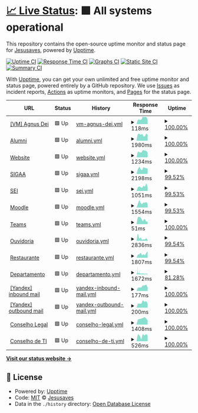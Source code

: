 # [📈 Live Status](https://status.cacic.bsb.br): <!--live status--> **🟩 All systems operational**

This repository contains the open-source uptime monitor and status page for [Jesusaves](https://gitlab.com/jesusalva), powered by [Upptime](https://github.com/upptime/upptime).

[![Uptime CI](https://github.com/pazkero/status.cacic.bsb.br/workflows/Uptime%20CI/badge.svg)](https://github.com/pazkero/status.cacic.bsb.br/actions?query=workflow%3A%22Uptime+CI%22)
[![Response Time CI](https://github.com/pazkero/status.cacic.bsb.br/workflows/Response%20Time%20CI/badge.svg)](https://github.com/pazkero/status.cacic.bsb.br/actions?query=workflow%3A%22Response+Time+CI%22)
[![Graphs CI](https://github.com/pazkero/status.cacic.bsb.br/workflows/Graphs%20CI/badge.svg)](https://github.com/pazkero/status.cacic.bsb.br/actions?query=workflow%3A%22Graphs+CI%22)
[![Static Site CI](https://github.com/pazkero/status.cacic.bsb.br/workflows/Static%20Site%20CI/badge.svg)](https://github.com/pazkero/status.cacic.bsb.br/actions?query=workflow%3A%22Static+Site+CI%22)
[![Summary CI](https://github.com/pazkero/status.cacic.bsb.br/workflows/Summary%20CI/badge.svg)](https://github.com/pazkero/status.cacic.bsb.br/actions?query=workflow%3A%22Summary+CI%22)

With [Upptime](https://upptime.js.org), you can get your own unlimited and free uptime monitor and status page, powered entirely by a GitHub repository. We use [Issues](https://github.com/pazkero/status.cacic.bsb.br/issues) as incident reports, [Actions](https://github.com/pazkero/status.cacic.bsb.br/actions) as uptime monitors, and [Pages](https://status.cacic.bsb.br) for the status page.

<!--start: status pages-->
<!-- This summary is generated by Upptime (https://github.com/upptime/upptime) -->
<!-- Do not edit this manually, your changes will be overwritten -->
<!-- prettier-ignore -->
| URL | Status | History | Response Time | Uptime |
| --- | ------ | ------- | ------------- | ------ |
| <img alt="" src="https://icons.duckduckgo.com/ip3/null.ico" height="13"> [[VM] Agnus Dei](75.119.128.234) | 🟩 Up | [vm-agnus-dei.yml](https://github.com/pazkero/status.cacic.bsb.br/commits/HEAD/history/vm-agnus-dei.yml) | <details><summary><img alt="Response time graph" src="./graphs/vm-agnus-dei/response-time-week.png" height="20"> 118ms</summary><br><a href="https://status.cacic.bsb.br/history/vm-agnus-dei"><img alt="Response time 118" src="https://img.shields.io/endpoint?url=https%3A%2F%2Fraw.githubusercontent.com%2Fpazkero%2Fstatus.cacic.bsb.br%2FHEAD%2Fapi%2Fvm-agnus-dei%2Fresponse-time.json"></a><br><a href="https://status.cacic.bsb.br/history/vm-agnus-dei"><img alt="24-hour response time 90" src="https://img.shields.io/endpoint?url=https%3A%2F%2Fraw.githubusercontent.com%2Fpazkero%2Fstatus.cacic.bsb.br%2FHEAD%2Fapi%2Fvm-agnus-dei%2Fresponse-time-day.json"></a><br><a href="https://status.cacic.bsb.br/history/vm-agnus-dei"><img alt="7-day response time 118" src="https://img.shields.io/endpoint?url=https%3A%2F%2Fraw.githubusercontent.com%2Fpazkero%2Fstatus.cacic.bsb.br%2FHEAD%2Fapi%2Fvm-agnus-dei%2Fresponse-time-week.json"></a><br><a href="https://status.cacic.bsb.br/history/vm-agnus-dei"><img alt="30-day response time 116" src="https://img.shields.io/endpoint?url=https%3A%2F%2Fraw.githubusercontent.com%2Fpazkero%2Fstatus.cacic.bsb.br%2FHEAD%2Fapi%2Fvm-agnus-dei%2Fresponse-time-month.json"></a><br><a href="https://status.cacic.bsb.br/history/vm-agnus-dei"><img alt="1-year response time 119" src="https://img.shields.io/endpoint?url=https%3A%2F%2Fraw.githubusercontent.com%2Fpazkero%2Fstatus.cacic.bsb.br%2FHEAD%2Fapi%2Fvm-agnus-dei%2Fresponse-time-year.json"></a></details> | <details><summary><a href="https://status.cacic.bsb.br/history/vm-agnus-dei">100.00%</a></summary><a href="https://status.cacic.bsb.br/history/vm-agnus-dei"><img alt="All-time uptime 99.79%" src="https://img.shields.io/endpoint?url=https%3A%2F%2Fraw.githubusercontent.com%2Fpazkero%2Fstatus.cacic.bsb.br%2FHEAD%2Fapi%2Fvm-agnus-dei%2Fuptime.json"></a><br><a href="https://status.cacic.bsb.br/history/vm-agnus-dei"><img alt="24-hour uptime 100.00%" src="https://img.shields.io/endpoint?url=https%3A%2F%2Fraw.githubusercontent.com%2Fpazkero%2Fstatus.cacic.bsb.br%2FHEAD%2Fapi%2Fvm-agnus-dei%2Fuptime-day.json"></a><br><a href="https://status.cacic.bsb.br/history/vm-agnus-dei"><img alt="7-day uptime 100.00%" src="https://img.shields.io/endpoint?url=https%3A%2F%2Fraw.githubusercontent.com%2Fpazkero%2Fstatus.cacic.bsb.br%2FHEAD%2Fapi%2Fvm-agnus-dei%2Fuptime-week.json"></a><br><a href="https://status.cacic.bsb.br/history/vm-agnus-dei"><img alt="30-day uptime 99.92%" src="https://img.shields.io/endpoint?url=https%3A%2F%2Fraw.githubusercontent.com%2Fpazkero%2Fstatus.cacic.bsb.br%2FHEAD%2Fapi%2Fvm-agnus-dei%2Fuptime-month.json"></a><br><a href="https://status.cacic.bsb.br/history/vm-agnus-dei"><img alt="1-year uptime 99.95%" src="https://img.shields.io/endpoint?url=https%3A%2F%2Fraw.githubusercontent.com%2Fpazkero%2Fstatus.cacic.bsb.br%2FHEAD%2Fapi%2Fvm-agnus-dei%2Fuptime-year.json"></a></details>
| <img alt="" src="https://icons.duckduckgo.com/ip3/alumni.cacic.bsb.br.ico" height="13"> [Alumni](https://alumni.cacic.bsb.br) | 🟩 Up | [alumni.yml](https://github.com/pazkero/status.cacic.bsb.br/commits/HEAD/history/alumni.yml) | <details><summary><img alt="Response time graph" src="./graphs/alumni/response-time-week.png" height="20"> 1980ms</summary><br><a href="https://status.cacic.bsb.br/history/alumni"><img alt="Response time 3942" src="https://img.shields.io/endpoint?url=https%3A%2F%2Fraw.githubusercontent.com%2Fpazkero%2Fstatus.cacic.bsb.br%2FHEAD%2Fapi%2Falumni%2Fresponse-time.json"></a><br><a href="https://status.cacic.bsb.br/history/alumni"><img alt="24-hour response time 1881" src="https://img.shields.io/endpoint?url=https%3A%2F%2Fraw.githubusercontent.com%2Fpazkero%2Fstatus.cacic.bsb.br%2FHEAD%2Fapi%2Falumni%2Fresponse-time-day.json"></a><br><a href="https://status.cacic.bsb.br/history/alumni"><img alt="7-day response time 1980" src="https://img.shields.io/endpoint?url=https%3A%2F%2Fraw.githubusercontent.com%2Fpazkero%2Fstatus.cacic.bsb.br%2FHEAD%2Fapi%2Falumni%2Fresponse-time-week.json"></a><br><a href="https://status.cacic.bsb.br/history/alumni"><img alt="30-day response time 1894" src="https://img.shields.io/endpoint?url=https%3A%2F%2Fraw.githubusercontent.com%2Fpazkero%2Fstatus.cacic.bsb.br%2FHEAD%2Fapi%2Falumni%2Fresponse-time-month.json"></a><br><a href="https://status.cacic.bsb.br/history/alumni"><img alt="1-year response time 3119" src="https://img.shields.io/endpoint?url=https%3A%2F%2Fraw.githubusercontent.com%2Fpazkero%2Fstatus.cacic.bsb.br%2FHEAD%2Fapi%2Falumni%2Fresponse-time-year.json"></a></details> | <details><summary><a href="https://status.cacic.bsb.br/history/alumni">100.00%</a></summary><a href="https://status.cacic.bsb.br/history/alumni"><img alt="All-time uptime 99.68%" src="https://img.shields.io/endpoint?url=https%3A%2F%2Fraw.githubusercontent.com%2Fpazkero%2Fstatus.cacic.bsb.br%2FHEAD%2Fapi%2Falumni%2Fuptime.json"></a><br><a href="https://status.cacic.bsb.br/history/alumni"><img alt="24-hour uptime 100.00%" src="https://img.shields.io/endpoint?url=https%3A%2F%2Fraw.githubusercontent.com%2Fpazkero%2Fstatus.cacic.bsb.br%2FHEAD%2Fapi%2Falumni%2Fuptime-day.json"></a><br><a href="https://status.cacic.bsb.br/history/alumni"><img alt="7-day uptime 100.00%" src="https://img.shields.io/endpoint?url=https%3A%2F%2Fraw.githubusercontent.com%2Fpazkero%2Fstatus.cacic.bsb.br%2FHEAD%2Fapi%2Falumni%2Fuptime-week.json"></a><br><a href="https://status.cacic.bsb.br/history/alumni"><img alt="30-day uptime 99.92%" src="https://img.shields.io/endpoint?url=https%3A%2F%2Fraw.githubusercontent.com%2Fpazkero%2Fstatus.cacic.bsb.br%2FHEAD%2Fapi%2Falumni%2Fuptime-month.json"></a><br><a href="https://status.cacic.bsb.br/history/alumni"><img alt="1-year uptime 99.81%" src="https://img.shields.io/endpoint?url=https%3A%2F%2Fraw.githubusercontent.com%2Fpazkero%2Fstatus.cacic.bsb.br%2FHEAD%2Fapi%2Falumni%2Fuptime-year.json"></a></details>
| <img alt="" src="https://icons.duckduckgo.com/ip3/cacic.bsb.br.ico" height="13"> [Website](https://cacic.bsb.br) | 🟩 Up | [website.yml](https://github.com/pazkero/status.cacic.bsb.br/commits/HEAD/history/website.yml) | <details><summary><img alt="Response time graph" src="./graphs/website/response-time-week.png" height="20"> 1234ms</summary><br><a href="https://status.cacic.bsb.br/history/website"><img alt="Response time 2643" src="https://img.shields.io/endpoint?url=https%3A%2F%2Fraw.githubusercontent.com%2Fpazkero%2Fstatus.cacic.bsb.br%2FHEAD%2Fapi%2Fwebsite%2Fresponse-time.json"></a><br><a href="https://status.cacic.bsb.br/history/website"><img alt="24-hour response time 1028" src="https://img.shields.io/endpoint?url=https%3A%2F%2Fraw.githubusercontent.com%2Fpazkero%2Fstatus.cacic.bsb.br%2FHEAD%2Fapi%2Fwebsite%2Fresponse-time-day.json"></a><br><a href="https://status.cacic.bsb.br/history/website"><img alt="7-day response time 1234" src="https://img.shields.io/endpoint?url=https%3A%2F%2Fraw.githubusercontent.com%2Fpazkero%2Fstatus.cacic.bsb.br%2FHEAD%2Fapi%2Fwebsite%2Fresponse-time-week.json"></a><br><a href="https://status.cacic.bsb.br/history/website"><img alt="30-day response time 1299" src="https://img.shields.io/endpoint?url=https%3A%2F%2Fraw.githubusercontent.com%2Fpazkero%2Fstatus.cacic.bsb.br%2FHEAD%2Fapi%2Fwebsite%2Fresponse-time-month.json"></a><br><a href="https://status.cacic.bsb.br/history/website"><img alt="1-year response time 2125" src="https://img.shields.io/endpoint?url=https%3A%2F%2Fraw.githubusercontent.com%2Fpazkero%2Fstatus.cacic.bsb.br%2FHEAD%2Fapi%2Fwebsite%2Fresponse-time-year.json"></a></details> | <details><summary><a href="https://status.cacic.bsb.br/history/website">100.00%</a></summary><a href="https://status.cacic.bsb.br/history/website"><img alt="All-time uptime 99.48%" src="https://img.shields.io/endpoint?url=https%3A%2F%2Fraw.githubusercontent.com%2Fpazkero%2Fstatus.cacic.bsb.br%2FHEAD%2Fapi%2Fwebsite%2Fuptime.json"></a><br><a href="https://status.cacic.bsb.br/history/website"><img alt="24-hour uptime 100.00%" src="https://img.shields.io/endpoint?url=https%3A%2F%2Fraw.githubusercontent.com%2Fpazkero%2Fstatus.cacic.bsb.br%2FHEAD%2Fapi%2Fwebsite%2Fuptime-day.json"></a><br><a href="https://status.cacic.bsb.br/history/website"><img alt="7-day uptime 100.00%" src="https://img.shields.io/endpoint?url=https%3A%2F%2Fraw.githubusercontent.com%2Fpazkero%2Fstatus.cacic.bsb.br%2FHEAD%2Fapi%2Fwebsite%2Fuptime-week.json"></a><br><a href="https://status.cacic.bsb.br/history/website"><img alt="30-day uptime 99.92%" src="https://img.shields.io/endpoint?url=https%3A%2F%2Fraw.githubusercontent.com%2Fpazkero%2Fstatus.cacic.bsb.br%2FHEAD%2Fapi%2Fwebsite%2Fuptime-month.json"></a><br><a href="https://status.cacic.bsb.br/history/website"><img alt="1-year uptime 99.82%" src="https://img.shields.io/endpoint?url=https%3A%2F%2Fraw.githubusercontent.com%2Fpazkero%2Fstatus.cacic.bsb.br%2FHEAD%2Fapi%2Fwebsite%2Fuptime-year.json"></a></details>
| <img alt="" src="https://icons.duckduckgo.com/ip3/sig.unb.br.ico" height="13"> [SIGAA](https://sig.unb.br/sigaa/) | 🟩 Up | [sigaa.yml](https://github.com/pazkero/status.cacic.bsb.br/commits/HEAD/history/sigaa.yml) | <details><summary><img alt="Response time graph" src="./graphs/sigaa/response-time-week.png" height="20"> 2198ms</summary><br><a href="https://status.cacic.bsb.br/history/sigaa"><img alt="Response time 2914" src="https://img.shields.io/endpoint?url=https%3A%2F%2Fraw.githubusercontent.com%2Fpazkero%2Fstatus.cacic.bsb.br%2FHEAD%2Fapi%2Fsigaa%2Fresponse-time.json"></a><br><a href="https://status.cacic.bsb.br/history/sigaa"><img alt="24-hour response time 2107" src="https://img.shields.io/endpoint?url=https%3A%2F%2Fraw.githubusercontent.com%2Fpazkero%2Fstatus.cacic.bsb.br%2FHEAD%2Fapi%2Fsigaa%2Fresponse-time-day.json"></a><br><a href="https://status.cacic.bsb.br/history/sigaa"><img alt="7-day response time 2198" src="https://img.shields.io/endpoint?url=https%3A%2F%2Fraw.githubusercontent.com%2Fpazkero%2Fstatus.cacic.bsb.br%2FHEAD%2Fapi%2Fsigaa%2Fresponse-time-week.json"></a><br><a href="https://status.cacic.bsb.br/history/sigaa"><img alt="30-day response time 3017" src="https://img.shields.io/endpoint?url=https%3A%2F%2Fraw.githubusercontent.com%2Fpazkero%2Fstatus.cacic.bsb.br%2FHEAD%2Fapi%2Fsigaa%2Fresponse-time-month.json"></a><br><a href="https://status.cacic.bsb.br/history/sigaa"><img alt="1-year response time 3027" src="https://img.shields.io/endpoint?url=https%3A%2F%2Fraw.githubusercontent.com%2Fpazkero%2Fstatus.cacic.bsb.br%2FHEAD%2Fapi%2Fsigaa%2Fresponse-time-year.json"></a></details> | <details><summary><a href="https://status.cacic.bsb.br/history/sigaa">99.52%</a></summary><a href="https://status.cacic.bsb.br/history/sigaa"><img alt="All-time uptime 99.47%" src="https://img.shields.io/endpoint?url=https%3A%2F%2Fraw.githubusercontent.com%2Fpazkero%2Fstatus.cacic.bsb.br%2FHEAD%2Fapi%2Fsigaa%2Fuptime.json"></a><br><a href="https://status.cacic.bsb.br/history/sigaa"><img alt="24-hour uptime 100.00%" src="https://img.shields.io/endpoint?url=https%3A%2F%2Fraw.githubusercontent.com%2Fpazkero%2Fstatus.cacic.bsb.br%2FHEAD%2Fapi%2Fsigaa%2Fuptime-day.json"></a><br><a href="https://status.cacic.bsb.br/history/sigaa"><img alt="7-day uptime 99.52%" src="https://img.shields.io/endpoint?url=https%3A%2F%2Fraw.githubusercontent.com%2Fpazkero%2Fstatus.cacic.bsb.br%2FHEAD%2Fapi%2Fsigaa%2Fuptime-week.json"></a><br><a href="https://status.cacic.bsb.br/history/sigaa"><img alt="30-day uptime 99.83%" src="https://img.shields.io/endpoint?url=https%3A%2F%2Fraw.githubusercontent.com%2Fpazkero%2Fstatus.cacic.bsb.br%2FHEAD%2Fapi%2Fsigaa%2Fuptime-month.json"></a><br><a href="https://status.cacic.bsb.br/history/sigaa"><img alt="1-year uptime 99.76%" src="https://img.shields.io/endpoint?url=https%3A%2F%2Fraw.githubusercontent.com%2Fpazkero%2Fstatus.cacic.bsb.br%2FHEAD%2Fapi%2Fsigaa%2Fuptime-year.json"></a></details>
| <img alt="" src="https://icons.duckduckgo.com/ip3/sei.unb.br.ico" height="13"> [SEI](https://sei.unb.br/) | 🟩 Up | [sei.yml](https://github.com/pazkero/status.cacic.bsb.br/commits/HEAD/history/sei.yml) | <details><summary><img alt="Response time graph" src="./graphs/sei/response-time-week.png" height="20"> 1051ms</summary><br><a href="https://status.cacic.bsb.br/history/sei"><img alt="Response time 1696" src="https://img.shields.io/endpoint?url=https%3A%2F%2Fraw.githubusercontent.com%2Fpazkero%2Fstatus.cacic.bsb.br%2FHEAD%2Fapi%2Fsei%2Fresponse-time.json"></a><br><a href="https://status.cacic.bsb.br/history/sei"><img alt="24-hour response time 871" src="https://img.shields.io/endpoint?url=https%3A%2F%2Fraw.githubusercontent.com%2Fpazkero%2Fstatus.cacic.bsb.br%2FHEAD%2Fapi%2Fsei%2Fresponse-time-day.json"></a><br><a href="https://status.cacic.bsb.br/history/sei"><img alt="7-day response time 1051" src="https://img.shields.io/endpoint?url=https%3A%2F%2Fraw.githubusercontent.com%2Fpazkero%2Fstatus.cacic.bsb.br%2FHEAD%2Fapi%2Fsei%2Fresponse-time-week.json"></a><br><a href="https://status.cacic.bsb.br/history/sei"><img alt="30-day response time 1089" src="https://img.shields.io/endpoint?url=https%3A%2F%2Fraw.githubusercontent.com%2Fpazkero%2Fstatus.cacic.bsb.br%2FHEAD%2Fapi%2Fsei%2Fresponse-time-month.json"></a><br><a href="https://status.cacic.bsb.br/history/sei"><img alt="1-year response time 1653" src="https://img.shields.io/endpoint?url=https%3A%2F%2Fraw.githubusercontent.com%2Fpazkero%2Fstatus.cacic.bsb.br%2FHEAD%2Fapi%2Fsei%2Fresponse-time-year.json"></a></details> | <details><summary><a href="https://status.cacic.bsb.br/history/sei">99.53%</a></summary><a href="https://status.cacic.bsb.br/history/sei"><img alt="All-time uptime 99.64%" src="https://img.shields.io/endpoint?url=https%3A%2F%2Fraw.githubusercontent.com%2Fpazkero%2Fstatus.cacic.bsb.br%2FHEAD%2Fapi%2Fsei%2Fuptime.json"></a><br><a href="https://status.cacic.bsb.br/history/sei"><img alt="24-hour uptime 100.00%" src="https://img.shields.io/endpoint?url=https%3A%2F%2Fraw.githubusercontent.com%2Fpazkero%2Fstatus.cacic.bsb.br%2FHEAD%2Fapi%2Fsei%2Fuptime-day.json"></a><br><a href="https://status.cacic.bsb.br/history/sei"><img alt="7-day uptime 99.53%" src="https://img.shields.io/endpoint?url=https%3A%2F%2Fraw.githubusercontent.com%2Fpazkero%2Fstatus.cacic.bsb.br%2FHEAD%2Fapi%2Fsei%2Fuptime-week.json"></a><br><a href="https://status.cacic.bsb.br/history/sei"><img alt="30-day uptime 99.89%" src="https://img.shields.io/endpoint?url=https%3A%2F%2Fraw.githubusercontent.com%2Fpazkero%2Fstatus.cacic.bsb.br%2FHEAD%2Fapi%2Fsei%2Fuptime-month.json"></a><br><a href="https://status.cacic.bsb.br/history/sei"><img alt="1-year uptime 99.74%" src="https://img.shields.io/endpoint?url=https%3A%2F%2Fraw.githubusercontent.com%2Fpazkero%2Fstatus.cacic.bsb.br%2FHEAD%2Fapi%2Fsei%2Fuptime-year.json"></a></details>
| <img alt="" src="https://icons.duckduckgo.com/ip3/aprender3.unb.br.ico" height="13"> [Moodle](https://aprender3.unb.br/login/index.php) | 🟩 Up | [moodle.yml](https://github.com/pazkero/status.cacic.bsb.br/commits/HEAD/history/moodle.yml) | <details><summary><img alt="Response time graph" src="./graphs/moodle/response-time-week.png" height="20"> 1554ms</summary><br><a href="https://status.cacic.bsb.br/history/moodle"><img alt="Response time 1806" src="https://img.shields.io/endpoint?url=https%3A%2F%2Fraw.githubusercontent.com%2Fpazkero%2Fstatus.cacic.bsb.br%2FHEAD%2Fapi%2Fmoodle%2Fresponse-time.json"></a><br><a href="https://status.cacic.bsb.br/history/moodle"><img alt="24-hour response time 1176" src="https://img.shields.io/endpoint?url=https%3A%2F%2Fraw.githubusercontent.com%2Fpazkero%2Fstatus.cacic.bsb.br%2FHEAD%2Fapi%2Fmoodle%2Fresponse-time-day.json"></a><br><a href="https://status.cacic.bsb.br/history/moodle"><img alt="7-day response time 1554" src="https://img.shields.io/endpoint?url=https%3A%2F%2Fraw.githubusercontent.com%2Fpazkero%2Fstatus.cacic.bsb.br%2FHEAD%2Fapi%2Fmoodle%2Fresponse-time-week.json"></a><br><a href="https://status.cacic.bsb.br/history/moodle"><img alt="30-day response time 1475" src="https://img.shields.io/endpoint?url=https%3A%2F%2Fraw.githubusercontent.com%2Fpazkero%2Fstatus.cacic.bsb.br%2FHEAD%2Fapi%2Fmoodle%2Fresponse-time-month.json"></a><br><a href="https://status.cacic.bsb.br/history/moodle"><img alt="1-year response time 1961" src="https://img.shields.io/endpoint?url=https%3A%2F%2Fraw.githubusercontent.com%2Fpazkero%2Fstatus.cacic.bsb.br%2FHEAD%2Fapi%2Fmoodle%2Fresponse-time-year.json"></a></details> | <details><summary><a href="https://status.cacic.bsb.br/history/moodle">99.53%</a></summary><a href="https://status.cacic.bsb.br/history/moodle"><img alt="All-time uptime 99.15%" src="https://img.shields.io/endpoint?url=https%3A%2F%2Fraw.githubusercontent.com%2Fpazkero%2Fstatus.cacic.bsb.br%2FHEAD%2Fapi%2Fmoodle%2Fuptime.json"></a><br><a href="https://status.cacic.bsb.br/history/moodle"><img alt="24-hour uptime 100.00%" src="https://img.shields.io/endpoint?url=https%3A%2F%2Fraw.githubusercontent.com%2Fpazkero%2Fstatus.cacic.bsb.br%2FHEAD%2Fapi%2Fmoodle%2Fuptime-day.json"></a><br><a href="https://status.cacic.bsb.br/history/moodle"><img alt="7-day uptime 99.53%" src="https://img.shields.io/endpoint?url=https%3A%2F%2Fraw.githubusercontent.com%2Fpazkero%2Fstatus.cacic.bsb.br%2FHEAD%2Fapi%2Fmoodle%2Fuptime-week.json"></a><br><a href="https://status.cacic.bsb.br/history/moodle"><img alt="30-day uptime 99.85%" src="https://img.shields.io/endpoint?url=https%3A%2F%2Fraw.githubusercontent.com%2Fpazkero%2Fstatus.cacic.bsb.br%2FHEAD%2Fapi%2Fmoodle%2Fuptime-month.json"></a><br><a href="https://status.cacic.bsb.br/history/moodle"><img alt="1-year uptime 99.49%" src="https://img.shields.io/endpoint?url=https%3A%2F%2Fraw.githubusercontent.com%2Fpazkero%2Fstatus.cacic.bsb.br%2FHEAD%2Fapi%2Fmoodle%2Fuptime-year.json"></a></details>
| <img alt="" src="https://icons.duckduckgo.com/ip3/teams.microsoft.com.ico" height="13"> [Teams](https://teams.microsoft.com/) | 🟩 Up | [teams.yml](https://github.com/pazkero/status.cacic.bsb.br/commits/HEAD/history/teams.yml) | <details><summary><img alt="Response time graph" src="./graphs/teams/response-time-week.png" height="20"> 51ms</summary><br><a href="https://status.cacic.bsb.br/history/teams"><img alt="Response time 112" src="https://img.shields.io/endpoint?url=https%3A%2F%2Fraw.githubusercontent.com%2Fpazkero%2Fstatus.cacic.bsb.br%2FHEAD%2Fapi%2Fteams%2Fresponse-time.json"></a><br><a href="https://status.cacic.bsb.br/history/teams"><img alt="24-hour response time 28" src="https://img.shields.io/endpoint?url=https%3A%2F%2Fraw.githubusercontent.com%2Fpazkero%2Fstatus.cacic.bsb.br%2FHEAD%2Fapi%2Fteams%2Fresponse-time-day.json"></a><br><a href="https://status.cacic.bsb.br/history/teams"><img alt="7-day response time 51" src="https://img.shields.io/endpoint?url=https%3A%2F%2Fraw.githubusercontent.com%2Fpazkero%2Fstatus.cacic.bsb.br%2FHEAD%2Fapi%2Fteams%2Fresponse-time-week.json"></a><br><a href="https://status.cacic.bsb.br/history/teams"><img alt="30-day response time 54" src="https://img.shields.io/endpoint?url=https%3A%2F%2Fraw.githubusercontent.com%2Fpazkero%2Fstatus.cacic.bsb.br%2FHEAD%2Fapi%2Fteams%2Fresponse-time-month.json"></a><br><a href="https://status.cacic.bsb.br/history/teams"><img alt="1-year response time 106" src="https://img.shields.io/endpoint?url=https%3A%2F%2Fraw.githubusercontent.com%2Fpazkero%2Fstatus.cacic.bsb.br%2FHEAD%2Fapi%2Fteams%2Fresponse-time-year.json"></a></details> | <details><summary><a href="https://status.cacic.bsb.br/history/teams">100.00%</a></summary><a href="https://status.cacic.bsb.br/history/teams"><img alt="All-time uptime 99.97%" src="https://img.shields.io/endpoint?url=https%3A%2F%2Fraw.githubusercontent.com%2Fpazkero%2Fstatus.cacic.bsb.br%2FHEAD%2Fapi%2Fteams%2Fuptime.json"></a><br><a href="https://status.cacic.bsb.br/history/teams"><img alt="24-hour uptime 100.00%" src="https://img.shields.io/endpoint?url=https%3A%2F%2Fraw.githubusercontent.com%2Fpazkero%2Fstatus.cacic.bsb.br%2FHEAD%2Fapi%2Fteams%2Fuptime-day.json"></a><br><a href="https://status.cacic.bsb.br/history/teams"><img alt="7-day uptime 100.00%" src="https://img.shields.io/endpoint?url=https%3A%2F%2Fraw.githubusercontent.com%2Fpazkero%2Fstatus.cacic.bsb.br%2FHEAD%2Fapi%2Fteams%2Fuptime-week.json"></a><br><a href="https://status.cacic.bsb.br/history/teams"><img alt="30-day uptime 100.00%" src="https://img.shields.io/endpoint?url=https%3A%2F%2Fraw.githubusercontent.com%2Fpazkero%2Fstatus.cacic.bsb.br%2FHEAD%2Fapi%2Fteams%2Fuptime-month.json"></a><br><a href="https://status.cacic.bsb.br/history/teams"><img alt="1-year uptime 99.98%" src="https://img.shields.io/endpoint?url=https%3A%2F%2Fraw.githubusercontent.com%2Fpazkero%2Fstatus.cacic.bsb.br%2FHEAD%2Fapi%2Fteams%2Fuptime-year.json"></a></details>
| <img alt="" src="https://icons.duckduckgo.com/ip3/ouvidoria.unb.br.ico" height="13"> [Ouvidoria](https://ouvidoria.unb.br/) | 🟩 Up | [ouvidoria.yml](https://github.com/pazkero/status.cacic.bsb.br/commits/HEAD/history/ouvidoria.yml) | <details><summary><img alt="Response time graph" src="./graphs/ouvidoria/response-time-week.png" height="20"> 2836ms</summary><br><a href="https://status.cacic.bsb.br/history/ouvidoria"><img alt="Response time 3134" src="https://img.shields.io/endpoint?url=https%3A%2F%2Fraw.githubusercontent.com%2Fpazkero%2Fstatus.cacic.bsb.br%2FHEAD%2Fapi%2Fouvidoria%2Fresponse-time.json"></a><br><a href="https://status.cacic.bsb.br/history/ouvidoria"><img alt="24-hour response time 990" src="https://img.shields.io/endpoint?url=https%3A%2F%2Fraw.githubusercontent.com%2Fpazkero%2Fstatus.cacic.bsb.br%2FHEAD%2Fapi%2Fouvidoria%2Fresponse-time-day.json"></a><br><a href="https://status.cacic.bsb.br/history/ouvidoria"><img alt="7-day response time 2836" src="https://img.shields.io/endpoint?url=https%3A%2F%2Fraw.githubusercontent.com%2Fpazkero%2Fstatus.cacic.bsb.br%2FHEAD%2Fapi%2Fouvidoria%2Fresponse-time-week.json"></a><br><a href="https://status.cacic.bsb.br/history/ouvidoria"><img alt="30-day response time 3290" src="https://img.shields.io/endpoint?url=https%3A%2F%2Fraw.githubusercontent.com%2Fpazkero%2Fstatus.cacic.bsb.br%2FHEAD%2Fapi%2Fouvidoria%2Fresponse-time-month.json"></a><br><a href="https://status.cacic.bsb.br/history/ouvidoria"><img alt="1-year response time 3632" src="https://img.shields.io/endpoint?url=https%3A%2F%2Fraw.githubusercontent.com%2Fpazkero%2Fstatus.cacic.bsb.br%2FHEAD%2Fapi%2Fouvidoria%2Fresponse-time-year.json"></a></details> | <details><summary><a href="https://status.cacic.bsb.br/history/ouvidoria">99.54%</a></summary><a href="https://status.cacic.bsb.br/history/ouvidoria"><img alt="All-time uptime 95.31%" src="https://img.shields.io/endpoint?url=https%3A%2F%2Fraw.githubusercontent.com%2Fpazkero%2Fstatus.cacic.bsb.br%2FHEAD%2Fapi%2Fouvidoria%2Fuptime.json"></a><br><a href="https://status.cacic.bsb.br/history/ouvidoria"><img alt="24-hour uptime 100.00%" src="https://img.shields.io/endpoint?url=https%3A%2F%2Fraw.githubusercontent.com%2Fpazkero%2Fstatus.cacic.bsb.br%2FHEAD%2Fapi%2Fouvidoria%2Fuptime-day.json"></a><br><a href="https://status.cacic.bsb.br/history/ouvidoria"><img alt="7-day uptime 99.54%" src="https://img.shields.io/endpoint?url=https%3A%2F%2Fraw.githubusercontent.com%2Fpazkero%2Fstatus.cacic.bsb.br%2FHEAD%2Fapi%2Fouvidoria%2Fuptime-week.json"></a><br><a href="https://status.cacic.bsb.br/history/ouvidoria"><img alt="30-day uptime 99.89%" src="https://img.shields.io/endpoint?url=https%3A%2F%2Fraw.githubusercontent.com%2Fpazkero%2Fstatus.cacic.bsb.br%2FHEAD%2Fapi%2Fouvidoria%2Fuptime-month.json"></a><br><a href="https://status.cacic.bsb.br/history/ouvidoria"><img alt="1-year uptime 99.32%" src="https://img.shields.io/endpoint?url=https%3A%2F%2Fraw.githubusercontent.com%2Fpazkero%2Fstatus.cacic.bsb.br%2FHEAD%2Fapi%2Fouvidoria%2Fuptime-year.json"></a></details>
| <img alt="" src="https://icons.duckduckgo.com/ip3/ru.unb.br.ico" height="13"> [Restaurante](https://ru.unb.br/index.php/cardapio) | 🟩 Up | [restaurante.yml](https://github.com/pazkero/status.cacic.bsb.br/commits/HEAD/history/restaurante.yml) | <details><summary><img alt="Response time graph" src="./graphs/restaurante/response-time-week.png" height="20"> 1807ms</summary><br><a href="https://status.cacic.bsb.br/history/restaurante"><img alt="Response time 2057" src="https://img.shields.io/endpoint?url=https%3A%2F%2Fraw.githubusercontent.com%2Fpazkero%2Fstatus.cacic.bsb.br%2FHEAD%2Fapi%2Frestaurante%2Fresponse-time.json"></a><br><a href="https://status.cacic.bsb.br/history/restaurante"><img alt="24-hour response time 3012" src="https://img.shields.io/endpoint?url=https%3A%2F%2Fraw.githubusercontent.com%2Fpazkero%2Fstatus.cacic.bsb.br%2FHEAD%2Fapi%2Frestaurante%2Fresponse-time-day.json"></a><br><a href="https://status.cacic.bsb.br/history/restaurante"><img alt="7-day response time 1807" src="https://img.shields.io/endpoint?url=https%3A%2F%2Fraw.githubusercontent.com%2Fpazkero%2Fstatus.cacic.bsb.br%2FHEAD%2Fapi%2Frestaurante%2Fresponse-time-week.json"></a><br><a href="https://status.cacic.bsb.br/history/restaurante"><img alt="30-day response time 1892" src="https://img.shields.io/endpoint?url=https%3A%2F%2Fraw.githubusercontent.com%2Fpazkero%2Fstatus.cacic.bsb.br%2FHEAD%2Fapi%2Frestaurante%2Fresponse-time-month.json"></a><br><a href="https://status.cacic.bsb.br/history/restaurante"><img alt="1-year response time 2057" src="https://img.shields.io/endpoint?url=https%3A%2F%2Fraw.githubusercontent.com%2Fpazkero%2Fstatus.cacic.bsb.br%2FHEAD%2Fapi%2Frestaurante%2Fresponse-time-year.json"></a></details> | <details><summary><a href="https://status.cacic.bsb.br/history/restaurante">99.54%</a></summary><a href="https://status.cacic.bsb.br/history/restaurante"><img alt="All-time uptime 38.96%" src="https://img.shields.io/endpoint?url=https%3A%2F%2Fraw.githubusercontent.com%2Fpazkero%2Fstatus.cacic.bsb.br%2FHEAD%2Fapi%2Frestaurante%2Fuptime.json"></a><br><a href="https://status.cacic.bsb.br/history/restaurante"><img alt="24-hour uptime 100.00%" src="https://img.shields.io/endpoint?url=https%3A%2F%2Fraw.githubusercontent.com%2Fpazkero%2Fstatus.cacic.bsb.br%2FHEAD%2Fapi%2Frestaurante%2Fuptime-day.json"></a><br><a href="https://status.cacic.bsb.br/history/restaurante"><img alt="7-day uptime 99.54%" src="https://img.shields.io/endpoint?url=https%3A%2F%2Fraw.githubusercontent.com%2Fpazkero%2Fstatus.cacic.bsb.br%2FHEAD%2Fapi%2Frestaurante%2Fuptime-week.json"></a><br><a href="https://status.cacic.bsb.br/history/restaurante"><img alt="30-day uptime 99.89%" src="https://img.shields.io/endpoint?url=https%3A%2F%2Fraw.githubusercontent.com%2Fpazkero%2Fstatus.cacic.bsb.br%2FHEAD%2Fapi%2Frestaurante%2Fuptime-month.json"></a><br><a href="https://status.cacic.bsb.br/history/restaurante"><img alt="1-year uptime 38.87%" src="https://img.shields.io/endpoint?url=https%3A%2F%2Fraw.githubusercontent.com%2Fpazkero%2Fstatus.cacic.bsb.br%2FHEAD%2Fapi%2Frestaurante%2Fuptime-year.json"></a></details>
| <img alt="" src="https://icons.duckduckgo.com/ip3/cca.unb.br.ico" height="13"> [Departamento](http://cca.unb.br/) | 🟩 Up | [departamento.yml](https://github.com/pazkero/status.cacic.bsb.br/commits/HEAD/history/departamento.yml) | <details><summary><img alt="Response time graph" src="./graphs/departamento/response-time-week.png" height="20"> 1672ms</summary><br><a href="https://status.cacic.bsb.br/history/departamento"><img alt="Response time 1910" src="https://img.shields.io/endpoint?url=https%3A%2F%2Fraw.githubusercontent.com%2Fpazkero%2Fstatus.cacic.bsb.br%2FHEAD%2Fapi%2Fdepartamento%2Fresponse-time.json"></a><br><a href="https://status.cacic.bsb.br/history/departamento"><img alt="24-hour response time 1170" src="https://img.shields.io/endpoint?url=https%3A%2F%2Fraw.githubusercontent.com%2Fpazkero%2Fstatus.cacic.bsb.br%2FHEAD%2Fapi%2Fdepartamento%2Fresponse-time-day.json"></a><br><a href="https://status.cacic.bsb.br/history/departamento"><img alt="7-day response time 1672" src="https://img.shields.io/endpoint?url=https%3A%2F%2Fraw.githubusercontent.com%2Fpazkero%2Fstatus.cacic.bsb.br%2FHEAD%2Fapi%2Fdepartamento%2Fresponse-time-week.json"></a><br><a href="https://status.cacic.bsb.br/history/departamento"><img alt="30-day response time 2105" src="https://img.shields.io/endpoint?url=https%3A%2F%2Fraw.githubusercontent.com%2Fpazkero%2Fstatus.cacic.bsb.br%2FHEAD%2Fapi%2Fdepartamento%2Fresponse-time-month.json"></a><br><a href="https://status.cacic.bsb.br/history/departamento"><img alt="1-year response time 1987" src="https://img.shields.io/endpoint?url=https%3A%2F%2Fraw.githubusercontent.com%2Fpazkero%2Fstatus.cacic.bsb.br%2FHEAD%2Fapi%2Fdepartamento%2Fresponse-time-year.json"></a></details> | <details><summary><a href="https://status.cacic.bsb.br/history/departamento">81.28%</a></summary><a href="https://status.cacic.bsb.br/history/departamento"><img alt="All-time uptime 99.63%" src="https://img.shields.io/endpoint?url=https%3A%2F%2Fraw.githubusercontent.com%2Fpazkero%2Fstatus.cacic.bsb.br%2FHEAD%2Fapi%2Fdepartamento%2Fuptime.json"></a><br><a href="https://status.cacic.bsb.br/history/departamento"><img alt="24-hour uptime 87.04%" src="https://img.shields.io/endpoint?url=https%3A%2F%2Fraw.githubusercontent.com%2Fpazkero%2Fstatus.cacic.bsb.br%2FHEAD%2Fapi%2Fdepartamento%2Fuptime-day.json"></a><br><a href="https://status.cacic.bsb.br/history/departamento"><img alt="7-day uptime 81.28%" src="https://img.shields.io/endpoint?url=https%3A%2F%2Fraw.githubusercontent.com%2Fpazkero%2Fstatus.cacic.bsb.br%2FHEAD%2Fapi%2Fdepartamento%2Fuptime-week.json"></a><br><a href="https://status.cacic.bsb.br/history/departamento"><img alt="30-day uptime 92.53%" src="https://img.shields.io/endpoint?url=https%3A%2F%2Fraw.githubusercontent.com%2Fpazkero%2Fstatus.cacic.bsb.br%2FHEAD%2Fapi%2Fdepartamento%2Fuptime-month.json"></a><br><a href="https://status.cacic.bsb.br/history/departamento"><img alt="1-year uptime 99.38%" src="https://img.shields.io/endpoint?url=https%3A%2F%2Fraw.githubusercontent.com%2Fpazkero%2Fstatus.cacic.bsb.br%2FHEAD%2Fapi%2Fdepartamento%2Fuptime-year.json"></a></details>
| <img alt="" src="https://favicons.githubusercontent.com/mail.yandex.com" height="13"> [[Yandex] inbound mail](mx.yandex.net) | 🟩 Up | [yandex-inbound-mail.yml](https://github.com/pazkero/status.cacic.bsb.br/commits/HEAD/history/yandex-inbound-mail.yml) | <details><summary><img alt="Response time graph" src="./graphs/yandex-inbound-mail/response-time-week.png" height="20"> 177ms</summary><br><a href="https://status.cacic.bsb.br/history/yandex-inbound-mail"><img alt="Response time 187" src="https://img.shields.io/endpoint?url=https%3A%2F%2Fraw.githubusercontent.com%2Fpazkero%2Fstatus.cacic.bsb.br%2FHEAD%2Fapi%2Fyandex-inbound-mail%2Fresponse-time.json"></a><br><a href="https://status.cacic.bsb.br/history/yandex-inbound-mail"><img alt="24-hour response time 140" src="https://img.shields.io/endpoint?url=https%3A%2F%2Fraw.githubusercontent.com%2Fpazkero%2Fstatus.cacic.bsb.br%2FHEAD%2Fapi%2Fyandex-inbound-mail%2Fresponse-time-day.json"></a><br><a href="https://status.cacic.bsb.br/history/yandex-inbound-mail"><img alt="7-day response time 177" src="https://img.shields.io/endpoint?url=https%3A%2F%2Fraw.githubusercontent.com%2Fpazkero%2Fstatus.cacic.bsb.br%2FHEAD%2Fapi%2Fyandex-inbound-mail%2Fresponse-time-week.json"></a><br><a href="https://status.cacic.bsb.br/history/yandex-inbound-mail"><img alt="30-day response time 178" src="https://img.shields.io/endpoint?url=https%3A%2F%2Fraw.githubusercontent.com%2Fpazkero%2Fstatus.cacic.bsb.br%2FHEAD%2Fapi%2Fyandex-inbound-mail%2Fresponse-time-month.json"></a><br><a href="https://status.cacic.bsb.br/history/yandex-inbound-mail"><img alt="1-year response time 189" src="https://img.shields.io/endpoint?url=https%3A%2F%2Fraw.githubusercontent.com%2Fpazkero%2Fstatus.cacic.bsb.br%2FHEAD%2Fapi%2Fyandex-inbound-mail%2Fresponse-time-year.json"></a></details> | <details><summary><a href="https://status.cacic.bsb.br/history/yandex-inbound-mail">100.00%</a></summary><a href="https://status.cacic.bsb.br/history/yandex-inbound-mail"><img alt="All-time uptime 100.00%" src="https://img.shields.io/endpoint?url=https%3A%2F%2Fraw.githubusercontent.com%2Fpazkero%2Fstatus.cacic.bsb.br%2FHEAD%2Fapi%2Fyandex-inbound-mail%2Fuptime.json"></a><br><a href="https://status.cacic.bsb.br/history/yandex-inbound-mail"><img alt="24-hour uptime 100.00%" src="https://img.shields.io/endpoint?url=https%3A%2F%2Fraw.githubusercontent.com%2Fpazkero%2Fstatus.cacic.bsb.br%2FHEAD%2Fapi%2Fyandex-inbound-mail%2Fuptime-day.json"></a><br><a href="https://status.cacic.bsb.br/history/yandex-inbound-mail"><img alt="7-day uptime 100.00%" src="https://img.shields.io/endpoint?url=https%3A%2F%2Fraw.githubusercontent.com%2Fpazkero%2Fstatus.cacic.bsb.br%2FHEAD%2Fapi%2Fyandex-inbound-mail%2Fuptime-week.json"></a><br><a href="https://status.cacic.bsb.br/history/yandex-inbound-mail"><img alt="30-day uptime 100.00%" src="https://img.shields.io/endpoint?url=https%3A%2F%2Fraw.githubusercontent.com%2Fpazkero%2Fstatus.cacic.bsb.br%2FHEAD%2Fapi%2Fyandex-inbound-mail%2Fuptime-month.json"></a><br><a href="https://status.cacic.bsb.br/history/yandex-inbound-mail"><img alt="1-year uptime 100.00%" src="https://img.shields.io/endpoint?url=https%3A%2F%2Fraw.githubusercontent.com%2Fpazkero%2Fstatus.cacic.bsb.br%2FHEAD%2Fapi%2Fyandex-inbound-mail%2Fuptime-year.json"></a></details>
| <img alt="" src="https://favicons.githubusercontent.com/mail.yandex.com" height="13"> [[Yandex] outbound mail](smtp.yandex.com) | 🟩 Up | [yandex-outbound-mail.yml](https://github.com/pazkero/status.cacic.bsb.br/commits/HEAD/history/yandex-outbound-mail.yml) | <details><summary><img alt="Response time graph" src="./graphs/yandex-outbound-mail/response-time-week.png" height="20"> 200ms</summary><br><a href="https://status.cacic.bsb.br/history/yandex-outbound-mail"><img alt="Response time 217" src="https://img.shields.io/endpoint?url=https%3A%2F%2Fraw.githubusercontent.com%2Fpazkero%2Fstatus.cacic.bsb.br%2FHEAD%2Fapi%2Fyandex-outbound-mail%2Fresponse-time.json"></a><br><a href="https://status.cacic.bsb.br/history/yandex-outbound-mail"><img alt="24-hour response time 156" src="https://img.shields.io/endpoint?url=https%3A%2F%2Fraw.githubusercontent.com%2Fpazkero%2Fstatus.cacic.bsb.br%2FHEAD%2Fapi%2Fyandex-outbound-mail%2Fresponse-time-day.json"></a><br><a href="https://status.cacic.bsb.br/history/yandex-outbound-mail"><img alt="7-day response time 200" src="https://img.shields.io/endpoint?url=https%3A%2F%2Fraw.githubusercontent.com%2Fpazkero%2Fstatus.cacic.bsb.br%2FHEAD%2Fapi%2Fyandex-outbound-mail%2Fresponse-time-week.json"></a><br><a href="https://status.cacic.bsb.br/history/yandex-outbound-mail"><img alt="30-day response time 211" src="https://img.shields.io/endpoint?url=https%3A%2F%2Fraw.githubusercontent.com%2Fpazkero%2Fstatus.cacic.bsb.br%2FHEAD%2Fapi%2Fyandex-outbound-mail%2Fresponse-time-month.json"></a><br><a href="https://status.cacic.bsb.br/history/yandex-outbound-mail"><img alt="1-year response time 220" src="https://img.shields.io/endpoint?url=https%3A%2F%2Fraw.githubusercontent.com%2Fpazkero%2Fstatus.cacic.bsb.br%2FHEAD%2Fapi%2Fyandex-outbound-mail%2Fresponse-time-year.json"></a></details> | <details><summary><a href="https://status.cacic.bsb.br/history/yandex-outbound-mail">100.00%</a></summary><a href="https://status.cacic.bsb.br/history/yandex-outbound-mail"><img alt="All-time uptime 100.00%" src="https://img.shields.io/endpoint?url=https%3A%2F%2Fraw.githubusercontent.com%2Fpazkero%2Fstatus.cacic.bsb.br%2FHEAD%2Fapi%2Fyandex-outbound-mail%2Fuptime.json"></a><br><a href="https://status.cacic.bsb.br/history/yandex-outbound-mail"><img alt="24-hour uptime 100.00%" src="https://img.shields.io/endpoint?url=https%3A%2F%2Fraw.githubusercontent.com%2Fpazkero%2Fstatus.cacic.bsb.br%2FHEAD%2Fapi%2Fyandex-outbound-mail%2Fuptime-day.json"></a><br><a href="https://status.cacic.bsb.br/history/yandex-outbound-mail"><img alt="7-day uptime 100.00%" src="https://img.shields.io/endpoint?url=https%3A%2F%2Fraw.githubusercontent.com%2Fpazkero%2Fstatus.cacic.bsb.br%2FHEAD%2Fapi%2Fyandex-outbound-mail%2Fuptime-week.json"></a><br><a href="https://status.cacic.bsb.br/history/yandex-outbound-mail"><img alt="30-day uptime 100.00%" src="https://img.shields.io/endpoint?url=https%3A%2F%2Fraw.githubusercontent.com%2Fpazkero%2Fstatus.cacic.bsb.br%2FHEAD%2Fapi%2Fyandex-outbound-mail%2Fuptime-month.json"></a><br><a href="https://status.cacic.bsb.br/history/yandex-outbound-mail"><img alt="1-year uptime 100.00%" src="https://img.shields.io/endpoint?url=https%3A%2F%2Fraw.githubusercontent.com%2Fpazkero%2Fstatus.cacic.bsb.br%2FHEAD%2Fapi%2Fyandex-outbound-mail%2Fuptime-year.json"></a></details>
| <img alt="" src="https://icons.duckduckgo.com/ip3/adac.bsb.br.ico" height="13"> [Conselho Legal](https://adac.bsb.br) | 🟩 Up | [conselho-legal.yml](https://github.com/pazkero/status.cacic.bsb.br/commits/HEAD/history/conselho-legal.yml) | <details><summary><img alt="Response time graph" src="./graphs/conselho-legal/response-time-week.png" height="20"> 1408ms</summary><br><a href="https://status.cacic.bsb.br/history/conselho-legal"><img alt="Response time 2773" src="https://img.shields.io/endpoint?url=https%3A%2F%2Fraw.githubusercontent.com%2Fpazkero%2Fstatus.cacic.bsb.br%2FHEAD%2Fapi%2Fconselho-legal%2Fresponse-time.json"></a><br><a href="https://status.cacic.bsb.br/history/conselho-legal"><img alt="24-hour response time 1014" src="https://img.shields.io/endpoint?url=https%3A%2F%2Fraw.githubusercontent.com%2Fpazkero%2Fstatus.cacic.bsb.br%2FHEAD%2Fapi%2Fconselho-legal%2Fresponse-time-day.json"></a><br><a href="https://status.cacic.bsb.br/history/conselho-legal"><img alt="7-day response time 1408" src="https://img.shields.io/endpoint?url=https%3A%2F%2Fraw.githubusercontent.com%2Fpazkero%2Fstatus.cacic.bsb.br%2FHEAD%2Fapi%2Fconselho-legal%2Fresponse-time-week.json"></a><br><a href="https://status.cacic.bsb.br/history/conselho-legal"><img alt="30-day response time 1419" src="https://img.shields.io/endpoint?url=https%3A%2F%2Fraw.githubusercontent.com%2Fpazkero%2Fstatus.cacic.bsb.br%2FHEAD%2Fapi%2Fconselho-legal%2Fresponse-time-month.json"></a><br><a href="https://status.cacic.bsb.br/history/conselho-legal"><img alt="1-year response time 2306" src="https://img.shields.io/endpoint?url=https%3A%2F%2Fraw.githubusercontent.com%2Fpazkero%2Fstatus.cacic.bsb.br%2FHEAD%2Fapi%2Fconselho-legal%2Fresponse-time-year.json"></a></details> | <details><summary><a href="https://status.cacic.bsb.br/history/conselho-legal">100.00%</a></summary><a href="https://status.cacic.bsb.br/history/conselho-legal"><img alt="All-time uptime 99.70%" src="https://img.shields.io/endpoint?url=https%3A%2F%2Fraw.githubusercontent.com%2Fpazkero%2Fstatus.cacic.bsb.br%2FHEAD%2Fapi%2Fconselho-legal%2Fuptime.json"></a><br><a href="https://status.cacic.bsb.br/history/conselho-legal"><img alt="24-hour uptime 100.00%" src="https://img.shields.io/endpoint?url=https%3A%2F%2Fraw.githubusercontent.com%2Fpazkero%2Fstatus.cacic.bsb.br%2FHEAD%2Fapi%2Fconselho-legal%2Fuptime-day.json"></a><br><a href="https://status.cacic.bsb.br/history/conselho-legal"><img alt="7-day uptime 100.00%" src="https://img.shields.io/endpoint?url=https%3A%2F%2Fraw.githubusercontent.com%2Fpazkero%2Fstatus.cacic.bsb.br%2FHEAD%2Fapi%2Fconselho-legal%2Fuptime-week.json"></a><br><a href="https://status.cacic.bsb.br/history/conselho-legal"><img alt="30-day uptime 100.00%" src="https://img.shields.io/endpoint?url=https%3A%2F%2Fraw.githubusercontent.com%2Fpazkero%2Fstatus.cacic.bsb.br%2FHEAD%2Fapi%2Fconselho-legal%2Fuptime-month.json"></a><br><a href="https://status.cacic.bsb.br/history/conselho-legal"><img alt="1-year uptime 99.84%" src="https://img.shields.io/endpoint?url=https%3A%2F%2Fraw.githubusercontent.com%2Fpazkero%2Fstatus.cacic.bsb.br%2FHEAD%2Fapi%2Fconselho-legal%2Fuptime-year.json"></a></details>
| <img alt="" src="https://icons.duckduckgo.com/ip3/moubootaurlegends.org.ico" height="13"> [Conselho de TI](https://moubootaurlegends.org) | 🟩 Up | [conselho-de-ti.yml](https://github.com/pazkero/status.cacic.bsb.br/commits/HEAD/history/conselho-de-ti.yml) | <details><summary><img alt="Response time graph" src="./graphs/conselho-de-ti/response-time-week.png" height="20"> 526ms</summary><br><a href="https://status.cacic.bsb.br/history/conselho-de-ti"><img alt="Response time 512" src="https://img.shields.io/endpoint?url=https%3A%2F%2Fraw.githubusercontent.com%2Fpazkero%2Fstatus.cacic.bsb.br%2FHEAD%2Fapi%2Fconselho-de-ti%2Fresponse-time.json"></a><br><a href="https://status.cacic.bsb.br/history/conselho-de-ti"><img alt="24-hour response time 516" src="https://img.shields.io/endpoint?url=https%3A%2F%2Fraw.githubusercontent.com%2Fpazkero%2Fstatus.cacic.bsb.br%2FHEAD%2Fapi%2Fconselho-de-ti%2Fresponse-time-day.json"></a><br><a href="https://status.cacic.bsb.br/history/conselho-de-ti"><img alt="7-day response time 526" src="https://img.shields.io/endpoint?url=https%3A%2F%2Fraw.githubusercontent.com%2Fpazkero%2Fstatus.cacic.bsb.br%2FHEAD%2Fapi%2Fconselho-de-ti%2Fresponse-time-week.json"></a><br><a href="https://status.cacic.bsb.br/history/conselho-de-ti"><img alt="30-day response time 518" src="https://img.shields.io/endpoint?url=https%3A%2F%2Fraw.githubusercontent.com%2Fpazkero%2Fstatus.cacic.bsb.br%2FHEAD%2Fapi%2Fconselho-de-ti%2Fresponse-time-month.json"></a><br><a href="https://status.cacic.bsb.br/history/conselho-de-ti"><img alt="1-year response time 511" src="https://img.shields.io/endpoint?url=https%3A%2F%2Fraw.githubusercontent.com%2Fpazkero%2Fstatus.cacic.bsb.br%2FHEAD%2Fapi%2Fconselho-de-ti%2Fresponse-time-year.json"></a></details> | <details><summary><a href="https://status.cacic.bsb.br/history/conselho-de-ti">100.00%</a></summary><a href="https://status.cacic.bsb.br/history/conselho-de-ti"><img alt="All-time uptime 99.96%" src="https://img.shields.io/endpoint?url=https%3A%2F%2Fraw.githubusercontent.com%2Fpazkero%2Fstatus.cacic.bsb.br%2FHEAD%2Fapi%2Fconselho-de-ti%2Fuptime.json"></a><br><a href="https://status.cacic.bsb.br/history/conselho-de-ti"><img alt="24-hour uptime 100.00%" src="https://img.shields.io/endpoint?url=https%3A%2F%2Fraw.githubusercontent.com%2Fpazkero%2Fstatus.cacic.bsb.br%2FHEAD%2Fapi%2Fconselho-de-ti%2Fuptime-day.json"></a><br><a href="https://status.cacic.bsb.br/history/conselho-de-ti"><img alt="7-day uptime 100.00%" src="https://img.shields.io/endpoint?url=https%3A%2F%2Fraw.githubusercontent.com%2Fpazkero%2Fstatus.cacic.bsb.br%2FHEAD%2Fapi%2Fconselho-de-ti%2Fuptime-week.json"></a><br><a href="https://status.cacic.bsb.br/history/conselho-de-ti"><img alt="30-day uptime 100.00%" src="https://img.shields.io/endpoint?url=https%3A%2F%2Fraw.githubusercontent.com%2Fpazkero%2Fstatus.cacic.bsb.br%2FHEAD%2Fapi%2Fconselho-de-ti%2Fuptime-month.json"></a><br><a href="https://status.cacic.bsb.br/history/conselho-de-ti"><img alt="1-year uptime 99.99%" src="https://img.shields.io/endpoint?url=https%3A%2F%2Fraw.githubusercontent.com%2Fpazkero%2Fstatus.cacic.bsb.br%2FHEAD%2Fapi%2Fconselho-de-ti%2Fuptime-year.json"></a></details>

<!--end: status pages-->

[**Visit our status website →**](https://status.cacic.bsb.br)

## 📄 License

- Powered by: [Upptime](https://github.com/upptime/upptime)
- Code: [MIT](./LICENSE) © [Jesusaves](https://gitlab.com/jesusalva)
- Data in the `./history` directory: [Open Database License](https://opendatacommons.org/licenses/odbl/1-0/)
